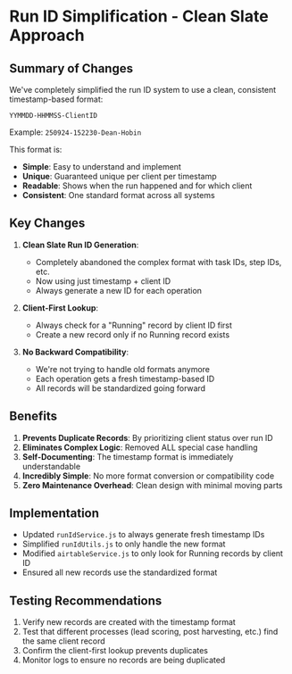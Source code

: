 # Run ID Simplification - Clean Slate Approach

## Summary of Changes

We've completely simplified the run ID system to use a clean, consistent timestamp-based format:

```
YYMMDD-HHMMSS-ClientID
```

Example: `250924-152230-Dean-Hobin`

This format is:
- **Simple**: Easy to understand and implement
- **Unique**: Guaranteed unique per client per timestamp
- **Readable**: Shows when the run happened and for which client
- **Consistent**: One standard format across all systems

## Key Changes

1. **Clean Slate Run ID Generation**:
   - Completely abandoned the complex format with task IDs, step IDs, etc.
   - Now using just timestamp + client ID
   - Always generate a new ID for each operation

2. **Client-First Lookup**:
   - Always check for a "Running" record by client ID first
   - Create a new record only if no Running record exists

3. **No Backward Compatibility**:
   - We're not trying to handle old formats anymore
   - Each operation gets a fresh timestamp-based ID
   - All records will be standardized going forward

## Benefits

1. **Prevents Duplicate Records**: By prioritizing client status over run ID
2. **Eliminates Complex Logic**: Removed ALL special case handling
3. **Self-Documenting**: The timestamp format is immediately understandable
4. **Incredibly Simple**: No more format conversion or compatibility code
5. **Zero Maintenance Overhead**: Clean design with minimal moving parts

## Implementation

- Updated `runIdService.js` to always generate fresh timestamp IDs
- Simplified `runIdUtils.js` to only handle the new format
- Modified `airtableService.js` to only look for Running records by client ID
- Ensured all new records use the standardized format

## Testing Recommendations

1. Verify new records are created with the timestamp format
2. Test that different processes (lead scoring, post harvesting, etc.) find the same client record
3. Confirm the client-first lookup prevents duplicates
4. Monitor logs to ensure no records are being duplicated